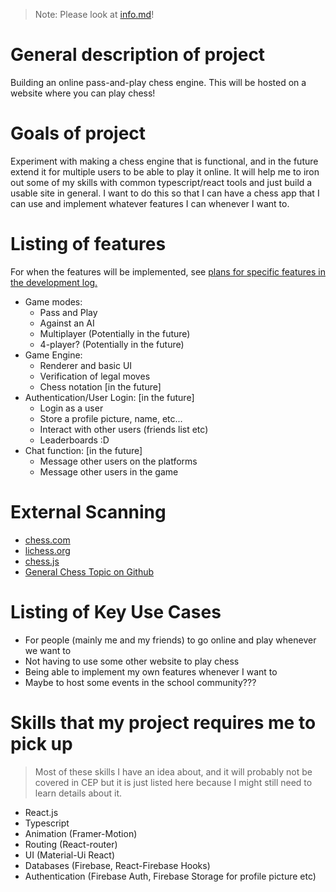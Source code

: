 > Note: Please look at [info.md](info.md)!

# **General description of project**

Building an online pass-and-play chess engine. This will be hosted on a website where you can play chess!

# **Goals of project**

Experiment with making a chess engine that is functional, and in the future extend it for multiple users to be able to play it online. It will help me to iron out some of my skills with common typescript/react tools and just build a usable site in general. I want to do this so that I can have a chess app that I can use and implement whatever features I can whenever I want to.

# **Listing of features**

For when the features will be implemented, see [plans for specific features in the development log.](devlog.md)

- Game modes:
  - Pass and Play
  - Against an AI
  - Multiplayer (Potentially in the future)
  - 4-player? (Potentially in the future)
- Game Engine:
  - Renderer and basic UI
  - Verification of legal moves
  - Chess notation [in the future]
- Authentication/User Login: [in the future]
  - Login as a user
  - Store a profile picture, name, etc...
  - Interact with other users (friends list etc)
  - Leaderboards :D
- Chat function: [in the future]
  - Message other users on the platforms
  - Message other users in the game

# **External Scanning**

- [chess.com](https://chess.com)
- [lichess.org](https://github.com/lichess-org)
- [chess.js](https://github.com/jhlywa/chess.js)
- [General Chess Topic on Github](https://github.com/jhlywa/chess.js)

# **Listing of Key Use Cases**

- For people (mainly me and my friends) to go online and play whenever we want to
- Not having to use some other website to play chess
- Being able to implement my own features whenever I want to
- Maybe to host some events in the school community???

# **Skills that my project requires me to pick up**

> Most of these skills I have an idea about, and it will probably not be covered in CEP but it is just listed here because I might still need to learn details about it.

- React.js
- Typescript
- Animation (Framer-Motion)
- Routing (React-router)
- UI (Material-Ui React)
- Databases (Firebase, React-Firebase Hooks)
- Authentication (Firebase Auth, Firebase Storage for profile picture etc)
